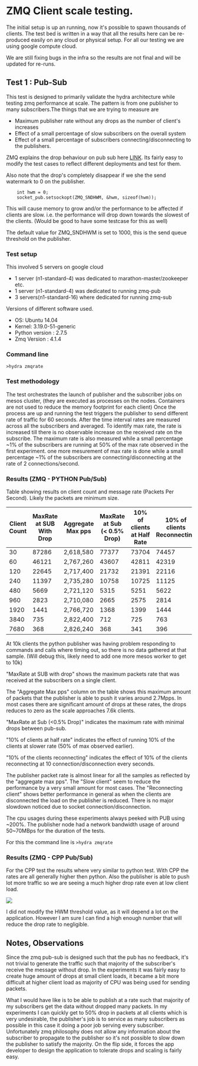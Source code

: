 # ZMQ Client scale testing.

The initial setup is up an running, now it's possible to spawn thousands of clients. 
The test bed is written in a way that all the results here can be re-produced easily on any cloud or physical setup. 
For all our testing we are using google compute cloud.

We are still fixing bugs in the infra so the results are not final and will be updated for re-runs.

## Test 1 : Pub-Sub 
This test is designed to primarily validate the hydra architecture while testing zmq performance at scale.
The pattern is from one publisher to many subscribers.The things that we are trying to measure are 

* Maximum publisher rate without any drops as the number of client's increases
* Effect of a small percentage of slow subscribers on the overall system
* Effect of a small percentage of subscribers connecting/disconnecting to the publishers.

ZMQ explains the drop behaviour on pub sub here [LINK](http://zguide.zeromq.org/php:chapter5). 
Its fairly easy to modify the test cases to reflect different deployments and test for them.

Also note that the drop's completely disappear if we she the send watermark to 0 on the publisher.

```
    int hwm = 0;
    socket_pub.setsockopt(ZMQ_SNDHWM, &hwm, sizeof(hwm));
```

This will cause memory to grow and/or the performance to be affected if clients are slow. i.e. the performance will drop 
down towards the slowest of the clients. (Would be good to have some testcase for this as well)

The default value for ZMQ_SNDHWM is set to 1000, this is the send queue threshold on the publisher.  

### Test setup 
This involved 5 servers on google cloud

* 1 server (n1-standard-4) was dedicated to marathon-master/zookeeper etc.
* 1 server (n1-standard-4) was dedicated to running zmq-pub
* 3 servers(n1-standard-16) where dedicated for running zmq-sub

Versions of different software used.

* OS: Ubuntu 14.04
* Kernel: 3.19.0-51-generic
* Python version : 2.7.5
* Zmq Version : 4.1.4


### Command line 

`>hydra zmqrate`

### Test methodology 
The test orchestrates the launch of publisher and the subscriber jobs on mesos cluster, (they are executed
as processes on the nodes. Containers are not used to reduce the memory footprint for each client)
Once the process are up and running the test triggers the publisher to send different rate of traffic for 60 seconds. 
After the time interval rates are measured across all the subscribers and averaged. 
To identify max rate, the rate is increased till there is no observable increase on the received rate on the subscribe.
The maximum rate is also measured while a small percentage ~1% of the subscribers are running at 50% of the max rate 
observed in the first experiment.
one more mesurement of max rate is done while a small percentage ~1% of the subscribers are connecting/disconnecting
at the rate of 2 connections/second.

### Results (ZMQ - PYTHON Pub/Sub)
Table showing results on client count and message rate (Packets Per Second). Likely the packets are minimum size.

|Client Count|MaxRate at SUB With Drop|Aggregate Max pps|MaxRate at Sub (< 0.5% Drop)|10% of clients at Half Rate|10% of clients Reconnecting|
| --- | --- | --- | --- | ---| ---|
|30 |87286	|2,618,580	|77377	|73704	|74457|
|60	|46121	|2,767,260	|43607	|42811	|42319|
|120	|22645	|2,717,400	|21732	|21391	|22116|
|240	|11397	|2,735,280	|10758	|10725	|11125|
|480	|5669	|2,721,120	|5315	|5251	|5622|
|960	|2823	|2,710,080	|2665	|2575	|2814|
|1920	|1441	|2,766,720	|1368	|1399	|1444|
|3840	|735	|2,822,400	|712	|725	|763|
|7680	|368	|2,826,240	|368	|341	|396|


At 10k clients the python publisher was having problem responding to commands and calls where timing out, so there is 
no data gathered at that sample. (Will debug this, likely need to add one more mesos worker to get to 10k) 

"MaxRate at SUB with drop" shows the maximum packets rate that was received at the subscribers on a single client. 

The "Aggregate Max pps" column on the table shows this maximum amount of packets that the publisher is able to push 
it varies around 2.7Mpps. In most cases there are significant amount of drops at these rates, the drops reduces to zero 
as the scale approaches 7.6k clients. 

"MaxRate at Sub (<0.5% Drop)" indicates the maximum rate with minimal drops between pub-sub.

"10% of clients at half rate" indicates the effect of running 10% of the clients at slower rate (50% of max 
observed earlier).

"10% of the clients reconnecting" indicates the effect of 10% of the clients reconnecting at 10 connection/disconnection
every seconds.

The publisher packet rate is almost linear for all the samples as reflected by the "aggregate max pps".
The "Slow client" seem to reduce the performance by a very small amount for most cases.
The "Reconnecting client" shows better performance in general as when the clients are disconnected the load on the 
publisher is reduced. There is no major slowdown noticed due to socket connection/disconnection.

The cpu usages during these experiments always peeked with PUB using ~200%. 
The publisher node had a network bandwidth usage of around 50~70MBps for the duration of the tests.
  

For this the command line is
`>hydra zmqrate`


### Results (ZMQ - CPP Pub/Sub)

For the CPP test the results where very similar to python test. With CPP the rates are all generally higher then python.
Also the publisher is able to push lot more traffic so we are seeing a much higher drop rate even at low client load. 

<img src="https://docs.google.com/spreadsheets/d/1BFmQ1xvnga44r15BGnTzCUcs5i-dleNMZ1bsnh8j2rg/pubchart?oid=682891645&format=image">

I did not modify the HWM threshold value, as it will depend a lot on the application. However I am sure I can find a 
high enough number that will reduce the drop rate to negligible. 



## Notes, Observations 

Since the zmq pub-sub is designed such that the pub has no feedback, it's not trivial to generate the traffic such that 
majority of the subscriber's receive the message without drop. 
In the experiments it was fairly easy to create huge amount of drops at small client loads, it became a bit 
more difficult at higher client load as majority of CPU was being used for sending packets.

What I would have like is to be able to publish at a rate such that majority of my subscribers get the data
without dropped many packets. In my experiments I can quickly get to 50% drop in packets at all clients which is very 
 undesirable, the publisher's job is to service as many subscribers as possible in this case it doing a poor job 
 serving every subscriber. 
Unfortunately zmq philosophy does not allow any information about the subscriber to 
propagate to the publisher so it's not possible to slow down the publisher to satisfy the majority. 
On the flip side, it forces the app developer to design the application to tolerate drops and scaling is fairly easy.
